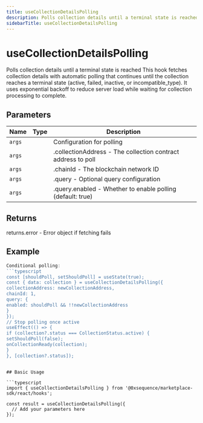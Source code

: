 ```yaml
---
title: useCollectionDetailsPolling
description: Polls collection details until a terminal state is reached This hook fetches collection details with automatic polling that continues until the collection reaches a terminal state (active, failed, inactive, or incompatible_type). It uses exponential backoff to reduce server load while waiting for collection processing to complete.
sidebarTitle: useCollectionDetailsPolling
---
```


# useCollectionDetailsPolling

Polls collection details until a terminal state is reached This hook fetches collection details with automatic polling that continues until the collection reaches a terminal state (active, failed, inactive, or incompatible_type). It uses exponential backoff to reduce server load while waiting for collection processing to complete.

## Parameters

| Name | Type | Description |
|------|------|-------------|
| `args` |  | Configuration for polling |
| `args` |  | .collectionAddress - The collection contract address to poll |
| `args` |  | .chainId - The blockchain network ID |
| `args` |  | .query - Optional query configuration |
| `args` |  | .query.enabled - Whether to enable polling (default: true) |

## Returns

returns.error - Error object if fetching fails

## Example

```typescript
Conditional polling:
```typescript
const [shouldPoll, setShouldPoll] = useState(true);
const { data: collection } = useCollectionDetailsPolling({
collectionAddress: newCollectionAddress,
chainId: 1,
query: {
enabled: shouldPoll && !!newCollectionAddress
}
});
// Stop polling once active
useEffect(() => {
if (collection?.status === CollectionStatus.active) {
setShouldPoll(false);
onCollectionReady(collection);
}
}, [collection?.status]);
```
```

## Basic Usage

```typescript
import { useCollectionDetailsPolling } from '@0xsequence/marketplace-sdk/react/hooks';

const result = useCollectionDetailsPolling({
  // Add your parameters here
});
```

